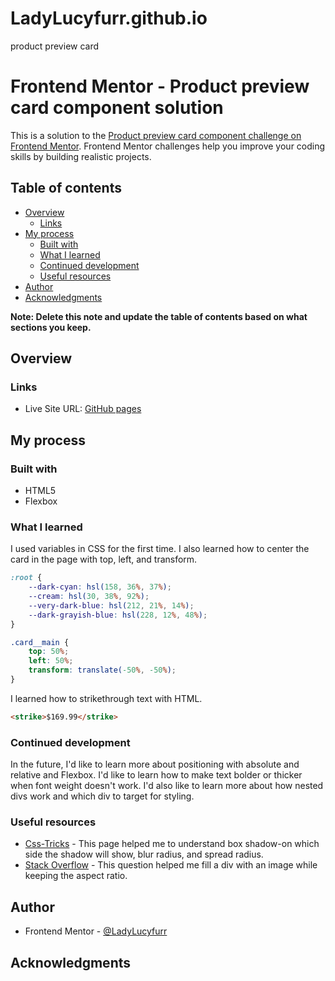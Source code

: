 # LadyLucyfurr.github.io
product preview card

# Frontend Mentor - Product preview card component solution

This is a solution to the [Product preview card component challenge on Frontend Mentor](https://www.frontendmentor.io/challenges/product-preview-card-component-GO7UmttRfa). Frontend Mentor challenges help you improve your coding skills by building realistic projects. 

## Table of contents

- [Overview](#overview)
  - [Links](#links)
- [My process](#my-process)
  - [Built with](#built-with)
  - [What I learned](#what-i-learned)
  - [Continued development](#continued-development)
  - [Useful resources](#useful-resources)
- [Author](#author)
- [Acknowledgments](#acknowledgments)

**Note: Delete this note and update the table of contents based on what sections you keep.**

## Overview

### Links

- Live Site URL: [GitHub pages](https://ladylucyfurr.github.io/product-preview-card-component-main/index.html)

## My process

### Built with

- HTML5
- Flexbox

### What I learned

I used variables in CSS for the first time. I also learned how to center the card in the page with top, left, and transform.

```css
:root {
    --dark-cyan: hsl(158, 36%, 37%);
    --cream: hsl(30, 38%, 92%);
    --very-dark-blue: hsl(212, 21%, 14%);
    --dark-grayish-blue: hsl(228, 12%, 48%);
}

.card__main {
    top: 50%;
    left: 50%;
    transform: translate(-50%, -50%);
}
```

I learned how to strikethrough text with HTML.

```html
<strike>$169.99</strike>
```

### Continued development

In the future, I'd like to learn more about positioning with absolute and relative and Flexbox. I'd like to learn how to make text bolder or thicker when font weight doesn't work. I'd also like to learn more about how nested divs work and which div to target for styling.

### Useful resources

- [Css-Tricks](https://css-tricks.com/almanac/properties/b/box-shadow/) - This page helped me to understand box shadow-on which side the shadow will show, blur radius, and spread radius.
- [Stack Overflow](https://stackoverflow.com/questions/1891857/how-do-you-stretch-an-image-to-fill-a-div-while-keeping-the-images-aspect-rat) - This question helped me fill a div with an image while keeping the aspect ratio.

## Author

- Frontend Mentor - [@LadyLucyfurr](https://www.frontendmentor.io/profile/LadyLucyfurr)

## Acknowledgments
